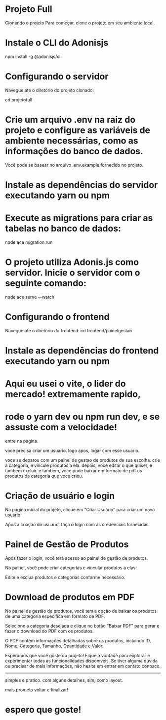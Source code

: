 # Projeto Full
Clonando o projeto
Para começar, clone o projeto em seu ambiente local.

# Instale o CLI do Adonisjs
npm install -g @adonisjs/cli

# Configurando o servidor

Navegue até o diretório do projeto clonado:

cd projetofull

# Crie um arquivo .env na raiz do projeto e configure as variáveis de ambiente necessárias, como as informações do banco de dados.
Você pode se basear no arquivo .env.example fornecido no projeto.

# Instale as dependências do servidor executando yarn ou npm

# Execute as migrations para criar as tabelas no banco de dados:

node ace migration:run

# O projeto utiliza Adonis.js como servidor. Inicie o servidor com o seguinte comando:

node ace serve --watch

# Configurando o frontend
Navegue até o diretório do frontend:
cd frontend/painelgestao
# Instale as dependências do frontend executando yarn ou npm

# Aqui eu usei o vite, o lider do mercado! extremamente rapido, 
# rode o yarn dev ou npm run dev, e se assuste com a velocidade!

entre na pagina. 

voce precisa criar um usuario.
logo apos, logar com esse usuario.

voce se deparou com um painel de gestao de produtos de sua escolha. crie a categoria, e vincule produtos a ela.
depois, voce editar o que quiser, e tambem excluir.
e tambem, voce pode baixar em formato de pdf os produtos da categoria que voce criou.

# Criação de usuário e login
Na página inicial do projeto, clique em "Criar Usuário" para criar um novo usuário.

Após a criação do usuário, faça o login com as credenciais fornecidas.

# Painel de Gestão de Produtos
Após fazer o login, você terá acesso ao painel de gestão de produtos.

No painel, você pode criar categorias e vincular produtos a elas.

Edite e exclua produtos e categorias conforme necessário.

# Download de produtos em PDF
No painel de gestão de produtos, você tem a opção de baixar os produtos de uma categoria específica em formato de PDF.

Selecione a categoria desejada e clique no botão "Baixar PDF" para gerar e fazer o download do PDF com os produtos.

O PDF contém informações detalhadas sobre os produtos, incluindo ID, Nome, Categoria, Tamanho, Quantidade e Valor.

Esperamos que você goste do projeto! Fique à vontade para explorar e experimentar todas as funcionalidades disponíveis. Se tiver alguma dúvida ou precisar de mais informações, não hesite em entrar em contato conosco.

_______________________________________________________________

simples e pratico. com alguns detalhes, sim, como layout. 

mais prometo voltar e finalizar!

# espero que goste! 
